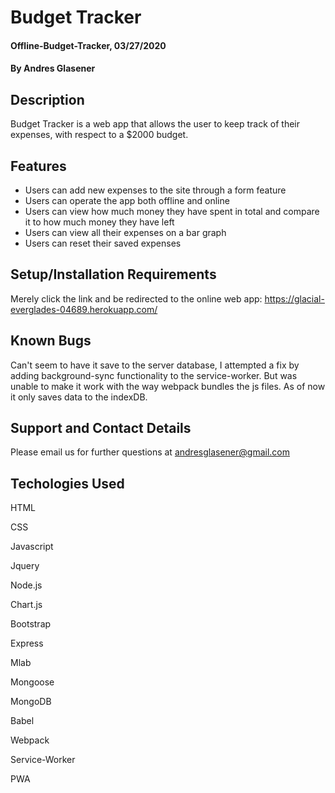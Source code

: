 
# Budget Tracker

#### Offline-Budget-Tracker, 03/27/2020

#### By Andres Glasener

## Description

Budget Tracker is a web app that allows the user to keep track of their expenses, with respect to a $2000 budget. 

## Features

* Users can add new expenses to the site through a form feature
* Users can operate the app both offline and online
* Users can view how much money they have spent in total and compare it to how much money they have left
* Users can view all their expenses on a bar graph
* Users can reset their saved expenses

## Setup/Installation Requirements

Merely click the link and be redirected to the online web app: https://glacial-everglades-04689.herokuapp.com/

## Known Bugs

Can't seem to have it save to the server database, I attempted a fix by adding background-sync functionality to the service-worker. But was unable to make it work with the way webpack bundles the js files. As of now it only saves data to the indexDB.

## Support and Contact Details

Please email us for further questions at andresglasener@gmail.com

## Techologies Used

HTML

CSS

Javascript

Jquery

Node.js

Chart.js

Bootstrap

Express

Mlab

Mongoose

MongoDB

Babel

Webpack

Service-Worker

PWA
